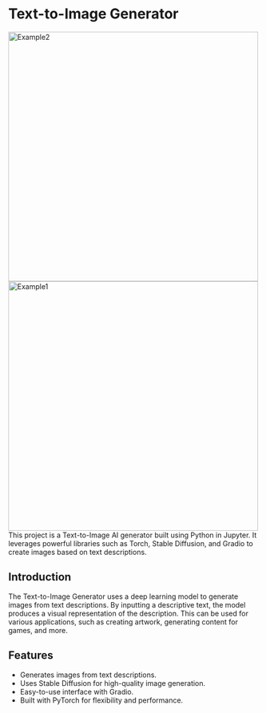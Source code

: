 # Text-to-Image Generator
<img src="![img1](https://github.com/user-attachments/assets/ed9d05ee-6bf4-49e8-9a2f-976059b793c2)" alt="Example2" width="500"/>
<img src="https://github.com/amruthreddygodula/FAKE_NEWS_DETECTION_/assets/136502231/6b133c1c-a70e-4374-90da-d437f1fdea19" alt="Example1" width="500"/>
This project is a Text-to-Image AI generator built using Python in Jupyter. It leverages powerful libraries such as Torch, Stable Diffusion, and Gradio to create images based on text descriptions.

## Introduction
The Text-to-Image Generator uses a deep learning model to generate images from text descriptions. By inputting a descriptive text, the model produces a visual representation of the description. This can be used for various applications, such as creating artwork, generating content for games, and more.

## Features
- Generates images from text descriptions.
- Uses Stable Diffusion for high-quality image generation.
- Easy-to-use interface with Gradio.
- Built with PyTorch for flexibility and performance.
